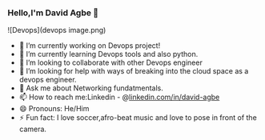 ### Hello,I'm David Agbe 👋

![Devops](devops image.png)

- 🔭 I’m currently working on Devops project!
- 🌱 I’m currently learning Devops tools and also python.
- 👯 I’m looking to collaborate with other Devops engineer
- 🤔 I’m looking for help with ways of breaking into the cloud space as a devops engineer.
- 💬 Ask me about Networking fundatmentals.
- 📫 How to reach me:Linkedin - @[linkedin.com/in/david-agbe](https://www.linkedin.com/public-profile/settings?)
- 😄 Pronouns: He/Him
- ⚡ Fun fact: I love soccer,afro-beat music and love to pose in front of the camera.

